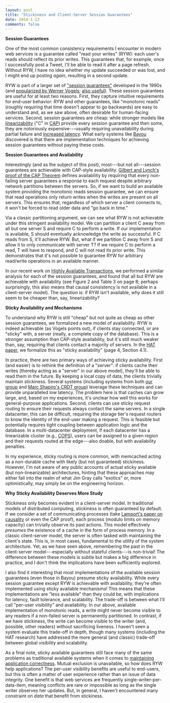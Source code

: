 ```yaml
---
layout: post
title: "Stickiness and Client-Server Session Guarantees"
date: 2014-1-13
comments: false
---
```


**Session Guarantees**

One of the most common consistency requirements I encounter in modern
web services is a guarantee called "read your writes" (RYW): each
user's reads should reflect its prior writes. This guarantees that,
for example, once I successfully post a Tweet, I'll be able to read it
after a page refresh. Without RYW, I have no idea whether my update
succeeded or was lost, and I might end up posting *again*, resulting
in a second update.

RYW is part of a larger set of ["session
guarantees"](http://www.cs.utexas.edu/~lorenzo/corsi/cs380d/papers/SessionGuaranteesBayou.pdf)
developed in the 1990s (and [popularized by Werner Vogels](http://queue.acm.org/detail.cfm?id=1466448); [also useful](http://pages.cs.wisc.edu/~cs739-1/papers/consistencybaseball.pdf)). These session guarantees are useful for at least two
reasons. First, they capture intuitive requirements for end-user
behavior: RYW and other guarantees, like "monotonic reads" (roughly
requiring that time doesn't appear to go backwards) are easy to
understand and, as we saw above, often desirable for human-facing services. Second,
session guarantees are cheap: while stronger models like
[linearizability](http://en.wikipedia.org/wiki/Linearizability) ("C"
in [CAP](http://henryr.github.io/cap-faq/)) provide every session
guarantee and then some, they are notoriously expensive---usually
requiring unavailability during partial failure and [increased
latency](http://cs-www.cs.yale.edu/homes/dna/papers/abadi-pacelc.pdf). What
early systems like
[Bayou](http://zoo.cs.yale.edu/classes/cs422/2013/bib/terry95managing.pdf)
discovered is that there are implementation techniques for achieving
session guarantees without paying these costs.

**Session Guarantees and Availability**

Interestingly (and as the subject of this post), most---but not
all---session guarantees are achievable with CAP-style
availability. [Gilbert and Lynch's proof of the CAP
Theorem](http://lpd.epfl.ch/sgilbert/pubs/BrewersConjecture-SigAct.pdf)
defines availability by requiring that every non-failing server
guarantees a response to each request despite arbitrary network
partitions between the servers. So, if we want to build an available
system providing the monotonic reads session guarantee, we can ensure
that read operations only return writes when the writes are present on
all servers. This ensures that, regardless of which server a client
connects to, it won't be forced to read older data and "go back in time."

Via a classic partitioning argument, we can see what RYW is not
achievable under this stringent availability model. We can partition a
client C away from all but one server S and require C to perform a
write. If our implementation is available, S should eventually
acknowledge the write as successful. If C reads from S, it'll achieve
RYW. But, what if we partition C away from S and allow it to only
communicate with server T? If we require C to perform a read, T will
have to respond, and C will not read its prior write. This demonstrates
that it's not possible to guarantee RYW for arbitrary read/write
operations in an available manner.

In our recent work on [Highly Available
Transactions](http://www.bailis.org/papers/hat-vldb2014.pdf), we
performed a similar analysis for each of the session guarantees, and
found that all but RYW are achievable with availability (see Figure 2
and Table 3 on page 8; perhaps surprisingly, this also means that
causal consistency is not available in a client-server model). The
question is: if RYW isn't available, why does it still seem to be
cheaper than, say, linearizability?

**Sticky Availability and Mechanisms**

To understand why RYW is still "cheap" but not quite as cheap as other
session guarantees, we formalized a new model of availability. RYW is
indeed achievable (as Vogels points out), if clients stay connected,
or are "sticky" with, a server (really, a complete copy of the
database). This is a stronger assumption than CAP-style availability,
but it's still much weaker than, say, requiring that clients contact a
majority of servers. In the [HAT
paper](http://www.bailis.org/papers/hat-vldb2014.pdf), we formalize
this as "sticky availability" (page 4, Section 4.1).

In practice, there are two primary ways of achieving sticky
availability. First (and easier) is to rethink the definition of a
"server": if clients cache their writes (thereby acting as a "server"
in our above model), they'll be able to read them in the future. By
keeping a local copy of data, the clients trivially maintain
stickiness. Several systems (including systems from both [our
group](http://www.bailis.org/papers/bolton-sigmod2013.pdf) and [Marc
Shapiro's CRDT group](http://arxiv.org/pdf/1310.3107.pdf)) leverage
these techniques and can provide unparalleled low latency. The problem
here is that caches can grow large, and, based on my experiences, it's
unclear how well this works for general-purpose applications. Second,
clients can use sticky request routing to ensure their requests always
contact the same servers. In a single datacenter, this can be
difficult, requiring the storage tier's request routers to know the
identity of the end-user making a request. This is feasible but
potentially requires tight coupling between application logic and the
database. In a multi-datacenter deployment, if each datacenter has a
linearizable cluster (e.g.,
[COPS](http://www-users.cselabs.umn.edu/classes/Fall-2012/csci8980-2/papers/cops.pdf)),
users can be assigned to a given region and their requests routed at
the edge---also doable, but with availability penalties.

In my experience, sticky routing is more common, with memcached acting
as a non-durable cache with likely (but not guaranteed)
stickiness. However, I'm not aware of any public accounts of actual
sticky available (but non-linearizable) architectures, hinting that
these approaches may either fall into the realm of what Jim Gray calls
"exotics" or, more optimistically, may simply be on the engineering horizon.

**Why Sticky Availability Deserves More Study**

Stickiness only becomes evident in a client-server model. In
traditional models of distributed computing, stickiness is often
guaranteed by default. If we consider a set of communicating processes
(take [Lamport's paper on
causality](http://www.cs.utexas.edu/users/lorenzo/corsi/cs380d/papers/time-clocks.pdf)
or even the CAP proof), each process (modulo limits on memory
capacity) can trivially observe its past actions. This model
effectively *presumes* the existence of a cache in the form of process
memory. In a classic client-server model, the server is often tasked
with maintaining the client's state. This is, in most cases,
fundamental to the utility of the system architecture. Yet, as we have
seen above, remembering the past in the client-server
model---especially without stateful clients---is non-trivial! The
difference between these models is subtle but makes a big difference
in practice, and I don't think the implications have been sufficiently
explored.

I also find it interesting that most implementations of the available
session guarantees (even those in Bayou) presume sticky
availability. While every session guarantee except RYW is achievable
with availability, they're often implemented using sticky available
mechanisms! This means that these implementations are "less available"
than they could be, with implications for latency, fault tolerance,
and scalability. The trade-off is between what I'll call "per-user
visibility" and availability. In our above, available implementation
of monotonic reads, a write might never become visible to any readers
if a non-failed server is permanently partitioned. In contrast, if we
have stickiness, the write can become visible to the writer (and,
possible, other readers) without sacrificing liveness. I haven't seen
a system evaluate this trade-off in depth, though many systems
(including the HAT research) have addressed the more general (and
classic) trade-off between global visibility and scalability.

As a final note, sticky available guarantees still face many of the
same problems as traditional available systems when it comes to
[maintaining application
correctness](http://www.youtube.com/watch?v=_rAdJkAbGls). Mutual
exclusion is unavailable, so how does RYW help applications? The
per-user visibility benefits are useful to end-users, but this is
often a matter of user experience rather than an issue of data
integrity. One benefit is that web services are frequently
single-writer-per-data-item, meaning conflicts are rare or impossible
as long as the single writer observes her updates. But, in general, I
haven't encountered many constraint on *data* that benefit from stickiness.